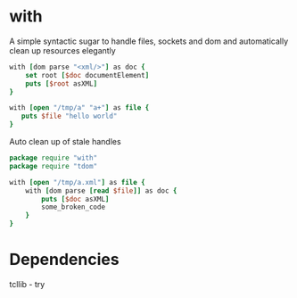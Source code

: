 with
====

A simple syntactic sugar to handle files, sockets and dom and automatically clean up resources elegantly

```tcl
with [dom parse "<xml/>"] as doc {
    set root [$doc documentElement]
    puts [$root asXML]
}
```

```tcl
with [open "/tmp/a" "a+"] as file {
   puts $file "hello world"
}
```

Auto clean up of stale handles
```tcl
package require "with"
package require "tdom"

with [open "/tmp/a.xml"] as file {
    with [dom parse [read $file]] as doc {
        puts [$doc asXML]
        some_broken_code
    }
}
```

Dependencies
=====
tcllib - try
